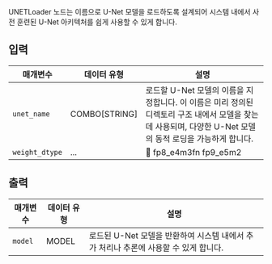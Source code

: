 UNETLoader 노드는 이름으로 U-Net 모델을 로드하도록 설계되어 시스템 내에서 사전 훈련된 U-Net 아키텍처를 쉽게 사용할 수 있게 합니다.

## 입력

| 매개변수       | 데이터 유형   | 설명                                                                                                                                                        |
| -------------- | ------------- | ----------------------------------------------------------------------------------------------------------------------------------------------------------- |
| `unet_name`    | COMBO[STRING] | 로드할 U-Net 모델의 이름을 지정합니다. 이 이름은 미리 정의된 디렉토리 구조 내에서 모델을 찾는 데 사용되며, 다양한 U-Net 모델의 동적 로딩을 가능하게 합니다. |
| `weight_dtype` | ...           | 🚧  fp8_e4m3fn fp9_e5m2                                                                                                                                      |

## 출력

| 매개변수 | 데이터 유형 | 설명                                                                                 |
| -------- | ----------- | ------------------------------------------------------------------------------------ |
| `model`  | MODEL       | 로드된 U-Net 모델을 반환하여 시스템 내에서 추가 처리나 추론에 사용할 수 있게 합니다. |
